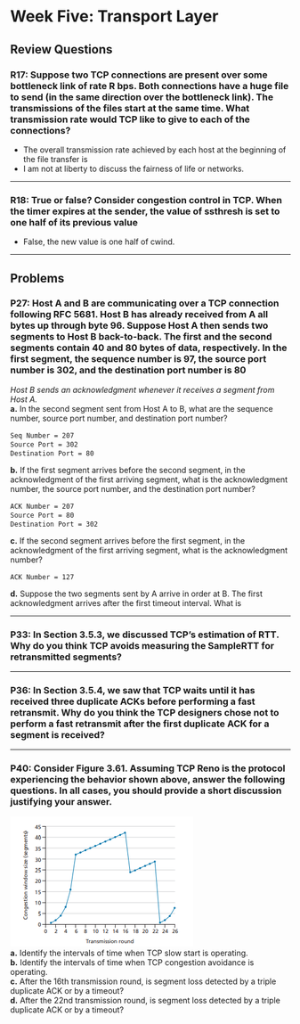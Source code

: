 # Week Five: Transport Layer

## Review Questions

### R17: Suppose two TCP connections are present over some bottleneck link of rate R bps. Both connections have a huge file to send (in the same direction over the bottleneck link). The transmissions of the files start at the same time. What transmission rate would TCP like to give to each of the connections?

- The overall transmission rate achieved by each host at the beginning of the file transfer is 
- I am not at liberty to discuss the fairness of life or networks.

***

### R18: True or false? Consider congestion control in TCP. When the timer expires at the sender, the value of ssthresh is set to one half of its previous value

- False, the new value is one half of cwind.

***

## Problems

### P27: Host A and B are communicating over a TCP connection following RFC 5681. Host B has already received from A all bytes up through byte 96. Suppose Host A then sends two segments to Host B back-to-back. The first and the second segments contain 40 and 80 bytes of data, respectively. In the first segment, the sequence number is 97, the source port number is 302, and the destination port number is 80

*Host B sends an acknowledgment whenever it receives a segment from Host A.*  
**a.** In the second segment sent from Host A to B, what are the sequence number, source port number, and destination port number?  
```
Seq Number = 207
Source Port = 302
Destination Port = 80
```
**b.** If the first segment arrives before the second segment, in the acknowledgment of the first arriving segment, what is the acknowledgment number,
the source port number, and the destination port number?
```
ACK Number = 207
Source Port = 80
Destination Port = 302
```

**c.** If the second segment arrives before the first segment, in the acknowledgment of the first arriving segment, what is the acknowledgment number?
```
ACK Number = 127
```

**d.** Suppose the two segments sent by A arrive in order at B. The first acknowledgment arrives after the first timeout interval. What is
***

### P33: In Section 3.5.3, we discussed TCP’s estimation of RTT. Why do you think TCP avoids measuring the SampleRTT for retransmitted segments?

***

### P36: In Section 3.5.4, we saw that TCP waits until it has received three duplicate ACKs before performing a fast retransmit. Why do you think the TCP designers chose not to perform a fast retransmit after the first duplicate ACK for a segment is received?

***

### P40: Consider Figure 3.61. Assuming TCP Reno is the protocol experiencing the behavior shown above, answer the following questions. In all cases, you should provide a short discussion justifying your answer.
![Figure 3.61](image.png)  
**a.** Identify the intervals of time when TCP slow start is operating.  
**b.** Identify the intervals of time when TCP congestion avoidance is operating.  
**c.** After the 16th transmission round, is segment loss detected by a triple duplicate ACK or by a timeout?  
**d.** After the 22nd transmission round, is segment loss detected by a triple duplicate ACK or by a timeout?
